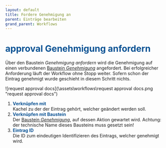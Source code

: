 ```yaml
---
layout: default
title: Fordere Genehmigung an
parent: Einträge bearbeiten
grand_parent: Workflows
---
```


# <span style="color:#0b5394"><span class="material-icons">approval</span> **Genehmigung anfordern**</span>

Über den Baustein _Genehmigung anfordern_ wird die Genehmigung auf einen verbundenen [Baustein _Genehmigung_](/docs/record-spec-settings/grand-child-expanded/approval.html) angefordert. Bei erfolgreicher Anforderung läuft der Workflow ohne Stopp weiter.
Sofern schon der Eintrag genehmigt wurde geschieht in diesem Schritt nichts.

![request approval docs](\assets\workflows\request approval docs.png "request approval docs")

1. <span style="color:#0b5394">**Verknüpfen mit**</span>  
   Kachel zu der der Eintrag gehört, welcher geändert werden soll.
2. <span style="color:#0b5394">**Verknüpfen mit Baustein**</span>  
   Der [Baustein _Genehmigung_](/docs/record-spec-settings/grand-child-expanded/approval.html), auf dessen Aktion gewartet wird.
   Achtung: der technische Name dieses Bausteins muss gesetzt sein!
3. <span style="color:#0b5394">**Eintrag ID**</span>  
   Die ID zum eindeutigen Identifizieren des Eintrags, welcher genehmigt wird.

